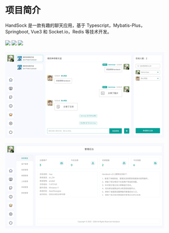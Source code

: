# 项目简介

HandSock 是一款有趣的聊天应用，基于 Typescript，Mybatis-Plus，Springboot, Vue3 和 Socket.io，Redis 等技术开发。

<div style="display: flex; align-items: center;">
    <a href="https://github.com/yichen9247/HandSock/blob/main/LICENSE.txt">
        <img src="https://img.shields.io/badge/License-MIT-blue.svg"/>
    </a>
    &nbsp;
    <a href="https://github.com/yichen9247">
        <img src="https://img.shields.io/badge/author-Hua-blue.svg"/>
    </a>
    &nbsp;
    <a href="http://nodejs.org/download">
        <img src="https://img.shields.io/badge/node.js-16.20.2-blue.svg"/>
    </a>
    <p></p>
</div>

![项目截图](./images/PixPin_2025-01-11_12-36-21.png)

![项目截图](./images/PixPin_2025-01-11_12-38-51.png)